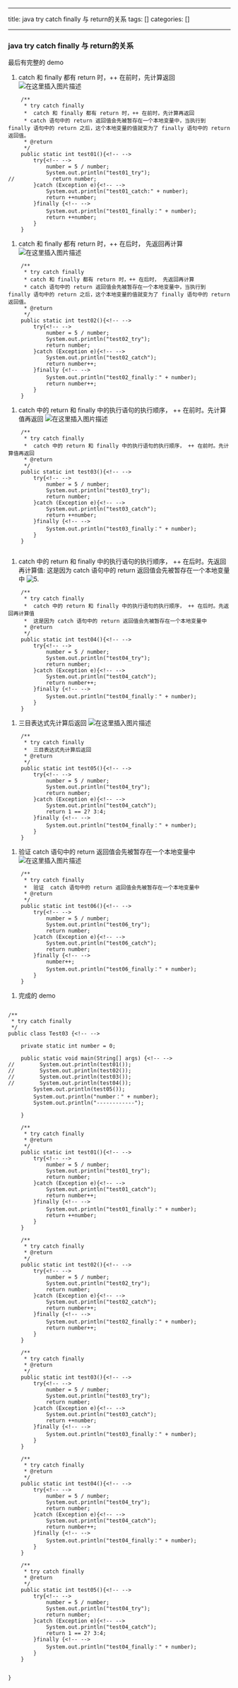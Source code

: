 
--- 
title:  java try catch finally 与 return的关系 
tags: []
categories: [] 

---
### java try catch finally 与 return的关系

最后有完整的 demo
1. catch 和 finally 都有 return 时，++ 在前时，先计算返回 <img src="https://img-blog.csdnimg.cn/8748447af7104147b71ce600519c9ce1.png?x-oss-process=image/watermark,type_d3F5LXplbmhlaQ,shadow_50,text_Q1NETiBA56eL5Y-25riF6aOO,size_20,color_FFFFFF,t_70,g_se,x_16" alt="在这里插入图片描述">
```
    /**
     * try catch finally
     *  catch 和 finally 都有 return 时，++ 在前时，先计算再返回
     * catch 语句中的 return 返回值会先被暂存在一个本地变量中，当执行到 finally 语句中的 return 之后，这个本地变量的值就变为了 finally 语句中的 return 返回值。
     * @return
     */
    public static int test01(){<!-- -->
        try{<!-- -->
            number = 5 / number;
            System.out.println("test01_try");
//            return number;
        }catch (Exception e){<!-- -->
            System.out.println("test01_catch:" + number);
            return ++number;
        }finally {<!-- -->
            System.out.println("test01_finally：" + number);
            return ++number;
        }
    }

```
1. catch 和 finally 都有 return 时，++ 在后时， 先返回再计算 <img src="https://img-blog.csdnimg.cn/e1da9cfe30d4420fa496442061e5ebbf.png?x-oss-process=image/watermark,type_d3F5LXplbmhlaQ,shadow_50,text_Q1NETiBA56eL5Y-25riF6aOO,size_20,color_FFFFFF,t_70,g_se,x_16" alt="在这里插入图片描述">
```
    /**
     * try catch finally
     * catch 和 finally 都有 return 时，++ 在后时， 先返回再计算
     * catch 语句中的 return 返回值会先被暂存在一个本地变量中，当执行到 finally 语句中的 return 之后，这个本地变量的值就变为了 finally 语句中的 return 返回值。
     * @return
     */
    public static int test02(){<!-- -->
        try{<!-- -->
            number = 5 / number;
            System.out.println("test02_try");
            return number;
        }catch (Exception e){<!-- -->
            System.out.println("test02_catch");
            return number++;
        }finally {<!-- -->
            System.out.println("test02_finally：" + number);
            return number++;
        }
    }

```
1. catch 中的 return 和 finally 中的执行语句的执行顺序， ++ 在前时。先计算值再返回 <img src="https://img-blog.csdnimg.cn/80415e2a82d2412b8c0923dd09602759.png?x-oss-process=image/watermark,type_d3F5LXplbmhlaQ,shadow_50,text_Q1NETiBA56eL5Y-25riF6aOO,size_20,color_FFFFFF,t_70,g_se,x_16" alt="在这里插入图片描述">
```
    /**
     * try catch finally
     *  catch 中的 return 和 finally 中的执行语句的执行顺序， ++ 在前时。先计算值再返回
     * @return
     */
    public static int test03(){<!-- -->
        try{<!-- -->
            number = 5 / number;
            System.out.println("test03_try");
            return number;
        }catch (Exception e){<!-- -->
            System.out.println("test03_catch");
            return ++number;
        }finally {<!-- -->
            System.out.println("test03_finally：" + number);
        }
    }


```
1. catch 中的 return 和 finally 中的执行语句的执行顺序， ++ 在后时。先返回再计算值: 这是因为 catch 语句中的 return 返回值会先被暂存在一个本地变量中 <img src="https://img-blog.csdnimg.cn/a66d6918251b4c86ae7db94c29cb5245.png?x-oss-process=image/watermark,type_d3F5LXplbmhlaQ,shadow_50,text_Q1NETiBA56eL5Y-25riF6aOO,size_20,color_FFFFFF,t_70,g_se,x_16" alt="5.">
```
    /**
     * try catch finally
     *  catch 中的 return 和 finally 中的执行语句的执行顺序， ++ 在后时。先返回再计算值
     *  这是因为 catch 语句中的 return 返回值会先被暂存在一个本地变量中
     * @return
     */
    public static int test04(){<!-- -->
        try{<!-- -->
            number = 5 / number;
            System.out.println("test04_try");
            return number;
        }catch (Exception e){<!-- -->
            System.out.println("test04_catch");
            return number++;
        }finally {<!-- -->
            System.out.println("test04_finally：" + number);
        }
    }

```
1. 三目表达式先计算后返回 <img src="https://img-blog.csdnimg.cn/f0f017a06b404877a71b360212fcd998.png?x-oss-process=image/watermark,type_d3F5LXplbmhlaQ,shadow_50,text_Q1NETiBA56eL5Y-25riF6aOO,size_20,color_FFFFFF,t_70,g_se,x_16" alt="在这里插入图片描述">
```
    /**
     * try catch finally
     *  三目表达式先计算后返回
     * @return
     */
    public static int test05(){<!-- -->
        try{<!-- -->
            number = 5 / number;
            System.out.println("test04_try");
            return number;
        }catch (Exception e){<!-- -->
            System.out.println("test04_catch");
            return 1 == 2? 3:4;
        }finally {<!-- -->
            System.out.println("test04_finally：" + number);
        }
    }

```
1. 验证 catch 语句中的 return 返回值会先被暂存在一个本地变量中 <img src="https://img-blog.csdnimg.cn/82ca14ffa446425fa3d6225daf0f5581.png?x-oss-process=image/watermark,type_d3F5LXplbmhlaQ,shadow_50,text_Q1NETiBA56eL5Y-25riF6aOO,size_20,color_FFFFFF,t_70,g_se,x_16" alt="在这里插入图片描述">
```
    /**
     * try catch finally
     *  验证  catch 语句中的 return 返回值会先被暂存在一个本地变量中
     * @return
     */
    public static int test06(){<!-- -->
        try{<!-- -->
            number = 5 / number;
            System.out.println("test06_try");
            return number;
        }catch (Exception e){<!-- -->
            System.out.println("test06_catch");
            return number;
        }finally {<!-- -->
            number++;
            System.out.println("test06_finally：" + number);
        }
    }

```
1. 完成的 demo
```

/**
 * try catch finally
 */
public class Test03 {<!-- -->

    private static int number = 0;

    public static void main(String[] args) {<!-- -->
//        System.out.println(test01());
//        System.out.println(test02());
//        System.out.println(test03());
//        System.out.println(test04());
        System.out.println(test05());
        System.out.println("number：" + number);
        System.out.println("------------");

    }

    /**
     * try catch finally
     * @return
     */
    public static int test01(){<!-- -->
        try{<!-- -->
            number = 5 / number;
            System.out.println("test01_try");
            return number;
        }catch (Exception e){<!-- -->
            System.out.println("test01_catch");
            return number++;
        }finally {<!-- -->
            System.out.println("test01_finally：" + number);
            return ++number;
        }
    }

    /**
     * try catch finally
     * @return
     */
    public static int test02(){<!-- -->
        try{<!-- -->
            number = 5 / number;
            System.out.println("test02_try");
            return number;
        }catch (Exception e){<!-- -->
            System.out.println("test02_catch");
            return number++;
        }finally {<!-- -->
            System.out.println("test02_finally：" + number);
            return number++;
        }
    }

    /**
     * try catch finally
     * @return
     */
    public static int test03(){<!-- -->
        try{<!-- -->
            number = 5 / number;
            System.out.println("test03_try");
            return number;
        }catch (Exception e){<!-- -->
            System.out.println("test03_catch");
            return ++number;
        }finally {<!-- -->
            System.out.println("test03_finally：" + number);
        }
    }

    /**
     * try catch finally
     * @return
     */
    public static int test04(){<!-- -->
        try{<!-- -->
            number = 5 / number;
            System.out.println("test04_try");
            return number;
        }catch (Exception e){<!-- -->
            System.out.println("test04_catch");
            return number++;
        }finally {<!-- -->
            System.out.println("test04_finally：" + number);
        }
    }

    /**
     * try catch finally
     * @return
     */
    public static int test05(){<!-- -->
        try{<!-- -->
            number = 5 / number;
            System.out.println("test04_try");
            return number;
        }catch (Exception e){<!-- -->
            System.out.println("test04_catch");
            return 1 == 2? 3:4;
        }finally {<!-- -->
            System.out.println("test04_finally：" + number);
        }
    }


}


```
